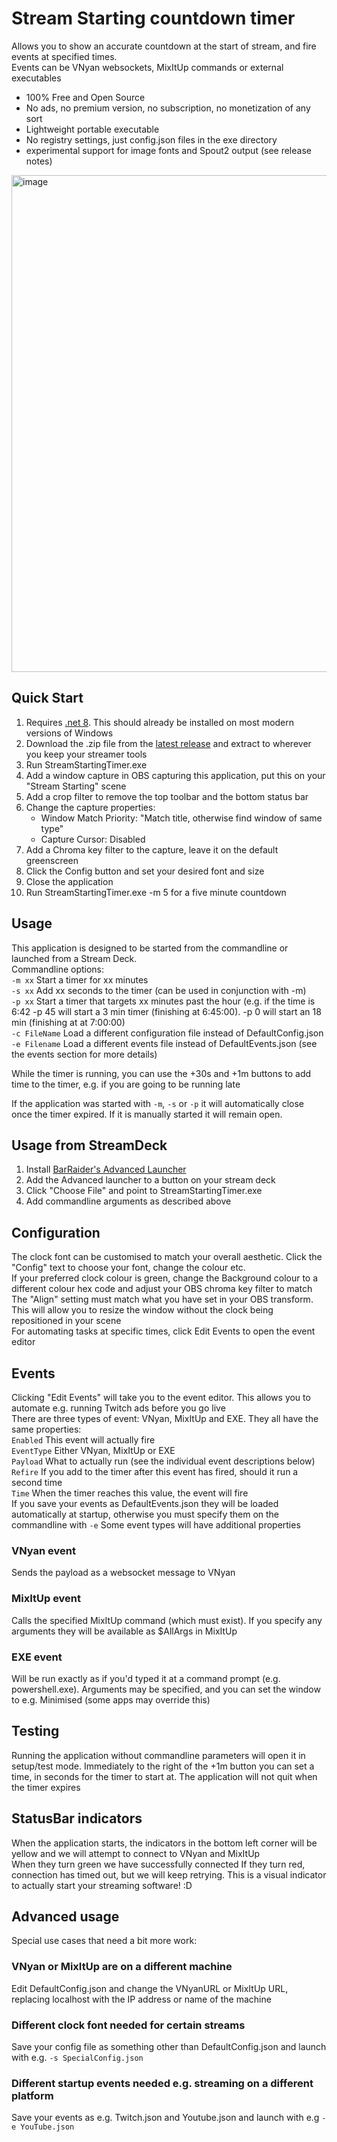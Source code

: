 # Stream Starting countdown timer
Allows you to show an accurate countdown at the start of stream, and fire events at specified times.  
Events can be VNyan websockets, MixItUp commands or external executables  
* 100% Free and Open Source  
* No ads, no premium version, no subscription, no monetization of any sort  
* Lightweight portable executable
* No registry settings, just config.json files in the exe directory
* experimental support for image fonts and Spout2 output (see release notes)
<img width="1145" height="795" alt="image" src="https://github.com/user-attachments/assets/4efce1b9-e3fa-4a8c-adee-e5867b421343" />

## Quick Start
1. Requires [.net 8](https://dotnet.microsoft.com/en-us/download/dotnet/8.0). This should already be installed on most modern versions of Windows
2. Download the .zip file from the [latest release](https://github.com/LumKitty/StreamStartingTimer/releases) and extract to wherever you keep your streamer tools
3. Run StreamStartingTimer.exe
4. Add a window capture in OBS capturing this application, put this on your "Stream Starting" scene
5. Add a crop filter to remove the top toolbar and the bottom status bar
6. Change the capture properties:
   - Window Match Priority: "Match title, otherwise find window of same type"
   - Capture Cursor: Disabled
8. Add a Chroma key filter to the capture, leave it on the default greenscreen
9. Click the Config button and set your desired font and size
10. Close the application
11. Run StreamStartingTimer.exe -m 5 for a five minute countdown

## Usage
This application is designed to be started from the commandline or launched from a Stream Deck.  
Commandline options:  
```-m xx``` Start a timer for xx minutes  
```-s xx``` Add xx seconds to the timer (can be used in conjunction with -m)  
```-p xx``` Start a timer that targets xx minutes past the hour (e.g. if the time is 6:42 -p 45 will start a 3 min timer (finishing at 6:45:00). -p 0 will start an 18 min (finishing at at 7:00:00)  
```-c FileName``` Load a different configuration file instead of DefaultConfig.json  
```-e Filename``` Load a different events file instead of DefaultEvents.json (see the events section for more details)  

While the timer is running, you can use the +30s and +1m buttons to add time to the timer, e.g. if you are going to be running late

If the application was started with ```-m```, ```-s``` or ```-p``` it will automatically close once the timer expired. If it is manually started it will remain open.

## Usage from StreamDeck
1. Install [BarRaider's Advanced Launcher](https://marketplace.elgato.com/product/advanced-launcher-d9a289e4-9f61-4613-9f86-0069f5897125)
2. Add the Advanced launcher to a button on your stream deck
3. Click "Choose File" and point to StreamStartingTimer.exe
4. Add commandline arguments as described above

## Configuration
The clock font can be customised to match your overall aesthetic. Click the "Config" text to choose your font, change the colour etc.  
If your preferred clock colour is green, change the Background colour to a different colour hex code and adjust your OBS chroma key filter to match  
The "Align" setting must match what you have set in your OBS transform. This will allow you to resize the window without the clock being repositioned in your scene  
For automating tasks at specific times, click Edit Events to open the event editor

## Events
Clicking "Edit Events" will take you to the event editor. This allows you to automate e.g. running Twitch ads before you go live  
There are three types of event: VNyan, MixItUp and EXE. They all have the same properties:  
```Enabled``` This event will actually fire  
```EventType``` Either VNyan, MixItUp or EXE  
```Payload``` What to actually run (see the individual event descriptions below)  
```Refire``` If you add to the timer after this event has fired, should it run a second time  
```Time``` When the timer reaches this value, the event will fire  
If you save your events as DefaultEvents.json they will be loaded automatically at startup, otherwise you must specify them on the commandline with ```-e```
Some event types will have additional properties

### VNyan event
Sends the payload as a websocket message to VNyan
### MixItUp event
Calls the specified MixItUp command (which must exist). If you specify any arguments they will be available as $AllArgs in MixItUp
### EXE event
Will be run exactly as if you'd typed it at a command prompt (e.g. powershell.exe). Arguments may be specified, and you can set the window to e.g. Minimised (some apps may override this)

## Testing
Running the application without commandline parameters will open it in setup/test mode. Immediately to the right of the +1m button you can set a time, in seconds for the timer to start at. The application will not quit when the timer expires  

## StatusBar indicators
When the application starts, the indicators in the bottom left corner will be yellow and we will attempt to connect to VNyan and MixItUp  
When they turn green we have successfully connected
If they turn red, connection has timed out, but we will keep retrying. This is a visual indicator to actually start your streaming software! :D

## Advanced usage
Special use cases that need a bit more work:
### VNyan or MixItUp are on a different machine
Edit DefaultConfig.json and change the VNyanURL or MixItUp URL, replacing localhost with the IP address or name of the machine
### Different clock font needed for certain streams
Save your config file as something other than DefaultConfig.json and launch with e.g. ```-s SpecialConfig.json```
### Different startup events needed e.g. streaming on a different platform
Save your events as e.g. Twitch.json and Youtube.json and launch with e.g ```-e YouTube.json```
